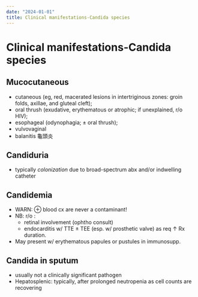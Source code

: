 ```yaml
---
date: "2024-01-01"
title: Clinical manifestations-Candida species
---
```



# Clinical manifestations-Candida species

## Mucocutaneous

- cutaneous (eg, red, macerated lesions in intertriginous zones: groin folds, axillae, and gluteal cleft);
- oral thrush (exudative, erythematous or atrophic; if unexplained, r/o HIV);
- esophageal (odynophagia; ± oral thrush);
- vulvovaginal
- balanitis 龜頭炎

## Candiduria

- typically _colonization_ due to broad-spectrum abx and/or indwelling catheter

## Candidemia

- WARN: ⊕ blood cx are never a contaminant!
- NB: r/o :
  - retinal involvement (ophtho consult)
  - endocarditis w/ TTE ± TEE (esp. w/ prosthetic valve) as req ↑ Rx duration.
- May present w/ erythematous papules or pustules in immunosupp.

## Candida in sputum

- usually not a clinically significant pathogen
- Hepatosplenic: typically, after prolonged neutropenia as cell counts are recovering
